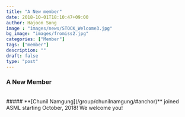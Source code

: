 ```yaml
---
title: "A New member"
date: 2018-10-01T18:10:47+09:00
author: Hajoon Song
image : "images/news/STOCK_Welcome3.jpg"
bg_image: "images/fromiss2.jpg"
categories: ["Member"]
tags: ["member"]
description: ""
draft: false
type: "post"
---
```

### A New Member
<div class='image'>
<img src="/images/group/Chunil.jpg" class="img-responsive; width:50%;" alt="">
</div>
<br>
##### **[Chunil Namgung](/group/chunilnamgung/#anchor)** joined ASML starting October, 2018! We welcome you!
<br>
